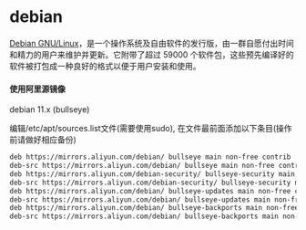 # debian

[Debian GNU/Linux](http://www.debian.org/)，是一个操作系统及自由软件的发行版，由一群自愿付出时间和精力的用户来维护并更新。它附带了超过 59000 个软件包，这些预先编译好的软件被打包成一种良好的格式以便于用户安装和使用。


#### 使用阿里源镜像

debian 11.x (bullseye)

编辑/etc/apt/sources.list文件(需要使用sudo), 在文件最前面添加以下条目(操作前请做好相应备份)
``` bash
deb https://mirrors.aliyun.com/debian/ bullseye main non-free contrib
deb-src https://mirrors.aliyun.com/debian/ bullseye main non-free contrib
deb https://mirrors.aliyun.com/debian-security/ bullseye-security main
deb-src https://mirrors.aliyun.com/debian-security/ bullseye-security main
deb https://mirrors.aliyun.com/debian/ bullseye-updates main non-free contrib
deb-src https://mirrors.aliyun.com/debian/ bullseye-updates main non-free contrib
deb https://mirrors.aliyun.com/debian/ bullseye-backports main non-free contrib
deb-src https://mirrors.aliyun.com/debian/ bullseye-backports main non-free contrib
```